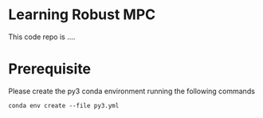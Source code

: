 # Learning Robust MPC

This code repo is ....

# Prerequisite

Please create the py3 conda environment running the following commands
```
conda env create --file py3.yml
```
